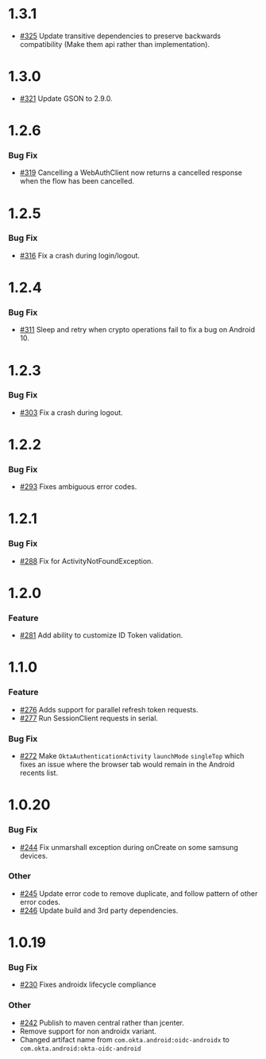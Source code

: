 # 1.3.1
- [#325](https://github.com/okta/okta-oidc-android/pull/325) Update transitive dependencies to preserve backwards compatibility (Make them api rather than implementation).

# 1.3.0
- [#321](https://github.com/okta/okta-oidc-android/pull/321) Update GSON to 2.9.0.

# 1.2.6

### Bug Fix
- [#319](https://github.com/okta/okta-oidc-android/pull/319) Cancelling a WebAuthClient now returns a cancelled response when the flow has been cancelled.

# 1.2.5

### Bug Fix
- [#316](https://github.com/okta/okta-oidc-android/pull/316) Fix a crash during login/logout.

# 1.2.4

### Bug Fix
- [#311](https://github.com/okta/okta-oidc-android/pull/311) Sleep and retry when crypto operations fail to fix a bug on Android 10.

# 1.2.3

### Bug Fix
- [#303](https://github.com/okta/okta-oidc-android/pull/303) Fix a crash during logout.

# 1.2.2

### Bug Fix
- [#293](https://github.com/okta/okta-oidc-android/pull/293) Fixes ambiguous error codes.

# 1.2.1

### Bug Fix
- [#288](https://github.com/okta/okta-oidc-android/pull/288) Fix for ActivityNotFoundException.

# 1.2.0

### Feature
- [#281](https://github.com/okta/okta-oidc-android/pull/281) Add ability to customize ID Token validation.

# 1.1.0

### Feature
- [#276](https://github.com/okta/okta-oidc-android/pull/276) Adds support for parallel refresh token requests.
- [#277](https://github.com/okta/okta-oidc-android/pull/277) Run SessionClient requests in serial.

### Bug Fix
- [#272](https://github.com/okta/okta-oidc-android/pull/272) Make `OktaAuthenticationActivity` `launchMode` `singleTop` which fixes an issue where the browser tab would remain in the Android recents list.

# 1.0.20

### Bug Fix

- [#244](https://github.com/okta/okta-oidc-android/pull/244) Fix unmarshall exception during onCreate on some samsung devices.

### Other

- [#245](https://github.com/okta/okta-oidc-android/pull/245) Update error code to remove duplicate, and follow pattern of other error codes.
- [#246](https://github.com/okta/okta-oidc-android/pull/246) Update build and 3rd party dependencies.

# 1.0.19

### Bug Fix

- [#230](https://github.com/okta/okta-oidc-android/pull/230) Fixes androidx lifecycle compliance

### Other 

- [#242](https://github.com/okta/okta-oidc-android/pull/242) Publish to maven central rather than jcenter.
- Remove support for non androidx variant.
- Changed artifact name from `com.okta.android:oidc-androidx` to `com.okta.android:okta-oidc-android`
